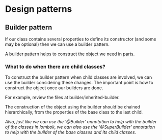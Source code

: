 # **Design patterns**

## **Builder pattern**
If our class contains several properties to define its constructor (and some may be optional) then we can use a builder pattern.

A builder pattern helps to construct the object we need in parts.

### **What to do when there are child classes?**
To construct the builder pattern when child classes are involved, we can use the builder considering these changes. The important point is how to construct the object once our builders are done.

For example, review the files at builder/inherited-builder.

The construction of the object using the builder should be chained hierarchically, from the properties of the base class to the last child.

*Also, just like we can use the '@Builder' annotation to help with the builder of the classes in lombok, we can also use the '@SuperBuilder' annotation to help with the builder of the base classes and its child classes.*